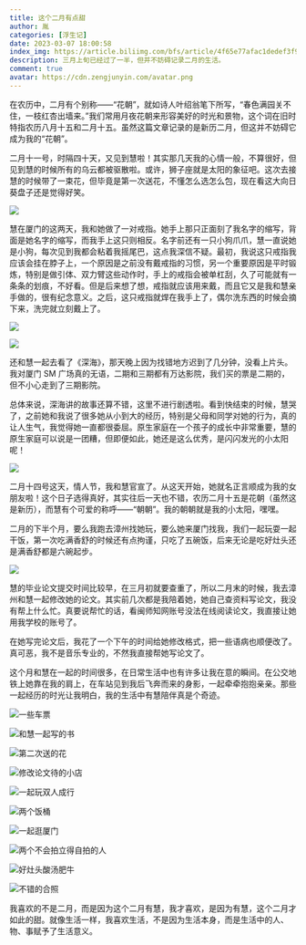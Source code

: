 ```yaml
---
title: 这个二月有点甜
author: 胤
categories: [浮生记]
date: 2023-03-07 18:00:58
index_img: https://article.biliimg.com/bfs/article/4f65e77afac1dedef3f988eff1f7d2a968caa497.jpg@500w.webp
description: 三月上旬已经过了一半，但并不妨碍记录二月的生活。
comment: true
avatar: https://cdn.zengjunyin.com/avatar.png
---
```


在农历中，二月有个别称——“花朝”，就如诗人叶绍翁笔下所写，“春色满园关不住，一枝红杏出墙来。”我们常用月夜花朝来形容美好的时光和景物，这个词在旧时特指农历八月十五和二月十五。虽然这篇文章记录的是新历二月，但这并不妨碍它成为我的“花朝”。

二月十一号，时隔四十天，又见到慧啦！其实那几天我的心情一般，不算很好，但见到慧的时候所有的乌云都被驱散啦。或许，狮子座就是太阳的象征吧。这次去接慧的时候带了一束花，但毕竟是第一次送花，不懂怎么选怎么包，现在看这大向日葵盘子还是觉得好笑。

![](https://article.biliimg.com/bfs/article/cfa9b338b3d6b50fa175657eafa4b5e71fa94771.jpg@800w_400h_1c.webp)

慧在厦门的这两天，我和她做了一对戒指。她手上那只正面刻了我名字的缩写，背面是她名字的缩写，而我手上这只则相反。名字前还有一只小狗爪爪，慧一直说她是小狗，每次见到我都会粘着我摇尾巴，这点我深信不疑。最初，我说这只戒指我应该会挂在脖子上，一个原因是之前没有戴戒指的习惯，另一个重要原因是平时锻炼，特别是做引体、双力臂这些动作时，手上的戒指会被单杠刮，久了可能就有一条条的划痕，不好看。但是后来想了想，戒指就应该用来戴，而且它又是我和慧亲手做的，很有纪念意义。之后，这只戒指就焊在我手上了，偶尔洗东西的时候会摘下来，洗完就立刻戴上了。

![](https://article.biliimg.com/bfs/article/6b92567093407b5a30f1c3da17f9d3776f1ffa88.jpg@800w_400h_1c.webp)

![](https://article.biliimg.com/bfs/article/3ba707bf7133efe90ba3ff7480f432037e0bfb4e.jpg@800w_400h_1c.webp)

还和慧一起去看了《深海》，那天晚上因为找错地方迟到了几分钟，没看上片头。我对厦门 SM 广场真的无语，二期和三期都有万达影院，我们买的票是二期的，但不小心走到了三期影院。

总体来说，深海讲的故事还算不错，这里不进行剧透啦。看到快结束的时候，慧哭了，之前她和我说了很多她从小到大的经历，特别是父母和同学对她的行为，真的让人生气，我觉得她一直都很委屈。原生家庭在一个孩子的成长中非常重要，慧的原生家庭可以说是一团糟，但即便如此，她还是这么优秀，是闪闪发光的小太阳呢！

![](https://article.biliimg.com/bfs/article/d3d36fbd9b6ef6e68785e585766c48fde480d937.jpg@800w_400h_1c.webp)

二月十四号这天，情人节，我和慧官宣了。从这天开始，她就名正言顺成为我的女朋友啦！这个日子选得真好，其实往后一天也不错，农历二月十五是花朝（虽然这是新历），而慧有个可爱的称呼——“朝朝”。我的朝朝就是我的小太阳，嘿嘿。

二月的下半个月，要么我跑去漳州找她玩，要么她来厦门找我，我们一起玩耍一起干饭，第一次吃满香舒的时候还有点拘谨，只吃了五碗饭，后来无论是吃好灶头还是满香舒都是六碗起步。

![](https://article.biliimg.com/bfs/article/f9a4cb566cd5b9c335d437a6743ab5760520b3d9.jpg@800w_400h_1c.webp)

慧的毕业论文提交时间比较早，在三月初就要查重了，所以二月末的时候，我去漳州和慧一起修改她的论文。其实前几次都是我陪着她，她自己查资料写论文，我没有帮上什么忙。真要说帮忙的话，看闽师知网账号没法在线阅读论文，我直接让她用我学校的账号了。

在她写完论文后，我花了一个下午的时间给她修改格式，把一些语病也顺便改了。真可恶，我不是音乐专业的，不然我直接帮她写论文了。

这个月和慧在一起的时间很多，在日常生活中也有许多让我在意的瞬间。在公交地铁上她靠在我的肩上，在车站见到我后飞奔而来的身影，一起牵牵抱抱亲亲。那些一起经历的时光让我明白，我的生活中有慧陪伴真是个奇迹。

![一些车票](https://article.biliimg.com/bfs/article/e53f510fdcdf827cef56b61be5c0f68d74dc1519.jpg@800w_400h_1c.webp)

![和慧一起写的书](https://article.biliimg.com/bfs/article/92b180b022bdf5ab52ce3ec49c3064a822bfe30d.jpg@800w_400h_1c.webp)

![第二次送的花](https://article.biliimg.com/bfs/article/6795ffa3946e901b78200c8fc120952f82fe88cf.jpg@800w_400h_1c.webp)

![修改论文待的小店](https://article.biliimg.com/bfs/article/bf6c405f7da93a0d6dc66dd4ada422adbaaf0642.jpg@800w_400h_1c.webp)

![一起玩双人成行](https://article.biliimg.com/bfs/article/19cb067766042482d086caf1ab33f0ffc4a48780.png@800w_400h_1c.webp)

![两个饭桶](https://article.biliimg.com/bfs/article/c7018e902f769c90fd167cc08cdeaa026b454ede.jpg@800w_400h_1c.webp)

![一起逛厦门](https://article.biliimg.com/bfs/article/9250375065b244aa0b1a2d7e1d2ec3affa6cabc3.jpg@800w_400h_1c.webp)

![两个不会拍立得自拍的人](https://article.biliimg.com/bfs/article/05a230f08fe87f35af75519a00ff047fa2072c76.jpg@800w_400h_1c.webp)

![好灶头酸汤肥牛](https://article.biliimg.com/bfs/article/b44f9af51fe83e4aedae5712685b786914ee1088.jpg@800w_400h_1c.webp)

![不错的合照](https://article.biliimg.com/bfs/article/f02b37144c47671ec3da0c887d0704ba93cc6941.jpg@800w_400h_1c.webp)

我喜欢的不是二月，而是因为这个二月有慧，我才喜欢，是因为有慧，这个二月才如此的甜。就像生活一样，我喜欢生活，不是因为生活本身，而是生活中的人、物、事赋予了生活意义。